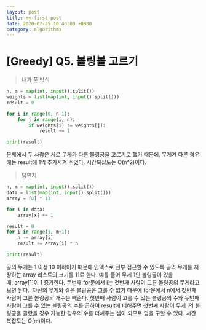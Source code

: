```yaml
---
layout: post
title: my-first-post
date: 2020-02-25 10:40:00 +0900
category: algorithms
---
```

# [Greedy] Q5. 볼링볼 고르기
> 내가 푼 방식

```python
n, m = map(int, input().split())
weights = list(map(int, input().split())) 
result = 0

for i in range(0, n-1):
    for j in range(i, n):
        if weights[i] != weights[j]:
            result += 1

print(result)
```

문제에서 두 사람은 서로 무게가 다른 볼링공을 고르기로 했기 때문에, 무게가 다른 경우에는 result에 1씩 추가시켜 주었다. 시간복잡도는 O(n^2)이다.


> 답안지

```python
n, m = map(int, input().split())
data = list(map(int, input().split()))
array = [0] * 11

for i in data:
    array[x] += 1

result = 0
for i in range(1, m+1):
    n -= array[i]
    result += array[i] * n

print(result)
```

공의 무게는 1 이상 10 이하이기 때문에 인덱스로 전부 접근할 수 있도록 공의 무게를 저장하는 array 리스트의 크기를 11로 한다. 예를 들어 무게 1인 볼링골이 있을 때,&nbsp;array[1]이 1 증가한다.&nbsp;두번째 for문에서 i는 첫번째 사람이 고른 볼링공의 무게라고 보면 된다.&nbsp; 자신의 무게와 같은 볼링공은 고를 수 없기 때문에 for문에서 n에서 첫번째 사람이 고른 볼링공의 개수는 빼준다. 첫번째 사람이 고를 수 있는 볼링공의 수와 두번째 사람이 고를 수 있는 볼링공의 수를 곱하여 result에 더해주면 첫번째 사람이 무게 i의 볼링공을 골랐을 경우 가능한 경우의 수를 더해주는 셈이 되므로 답을 구할 수 있다. 시간복잡도는 O(m)이다.